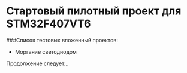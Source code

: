 # Стартовый пилотный проект для STM32F407VT6

###Список тестовых вложенный проектов:

- Моргание светодиодом


Продолжение следует...